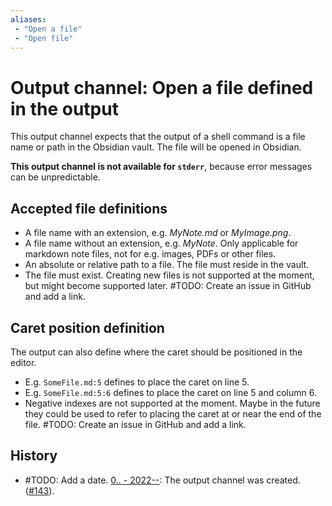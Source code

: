 ```yaml
---
aliases:
 - "Open a file"
 - "Open file"
---
```

# Output channel: Open a file defined in the output
This output channel expects that the output of a shell command is a file name or path in the Obsidian vault. The file will be opened in Obsidian.

**This output channel is not available for `stderr`**, because error messages can be unpredictable.

## Accepted file definitions
- A file name with an extension, e.g. *MyNote.md* or *MyImage.png*.
- A file name without an extension, e.g. *MyNote*. Only applicable for markdown note files, not for e.g. images, PDFs or other files.
- An absolute or relative path to a file. The file must reside in the vault.
- The file must exist. Creating new files is not supported at the moment, but might become supported later. #TODO: Create an issue in GitHub and add a link.

## Caret position definition
The output can also define where the caret should be positioned in the editor.
- E.g. `SomeFile.md:5` defines to place the caret on line 5.
- E.g. `SomeFile.md:5:6` defines to place the caret on line 5 and column 6.
- Negative indexes are not supported at the moment. Maybe in the future they could be used to refer to placing the caret at or near the end of the file. #TODO: Create an issue in GitHub and add a link.

## History
- #TODO: Add a date. [0.. - 2022--](https://github.com/Taitava/obsidian-shellcommands/blob/main/CHANGELOG.md#00---2022--): The output channel was created. ([#143](https://github.com/Taitava/obsidian-shellcommands/issues/#143)).